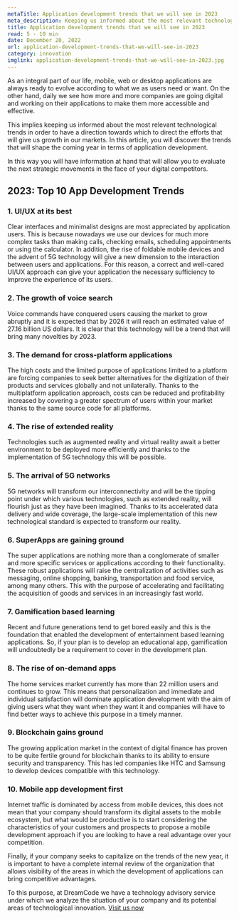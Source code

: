 ```yaml
---
metaTitle: Application development trends that we will see in 2023
meta_description: Keeping us informed about the most relevant technological trends allow us to establish a roadmap in order to find growth in our markets
title: Application development trends that we will see in 2023
read: 5 - 10 min
date: December 20, 2022
url: application-development-trends-that-we-will-see-in-2023
category: innovation
imglink: application-development-trends-that-we-will-see-in-2023.jpg
---
```


As an integral part of our life, mobile, web or desktop applications are always ready to evolve according to what we as users need or want. On the other hand, daily we see how more and more companies are going digital and working on their applications to make them more accessible and effective.

This implies keeping us informed about the most relevant technological trends in order to have a direction towards which to direct the efforts that will give us growth in our markets. In this article, you will discover the trends that will shape the coming year in terms of application development.

In this way you will have information at hand that will allow you to evaluate the next strategic movements in the face of your digital competitors.

## 2023: Top 10 App Development Trends

### 1. UI/UX at its best

Clear interfaces and minimalist designs are most appreciated by application users. This is because nowadays we use our devices for much more complex tasks than making calls, checking emails, scheduling appointments or using the calculator. In addition, the rise of foldable mobile devices and the advent of 5G technology will give a new dimension to the interaction between users and applications. For this reason, a correct and well-cared UI/UX approach can give your application the necessary sufficiency to improve the experience of its users.

### 2. The growth of voice search

Voice commands have conquered users causing the market to grow abruptly and it is expected that by 2026 it will reach an estimated value of 27.16 billion US dollars. It is clear that this technology will be a trend that will bring many novelties by 2023.

### 3. The demand for cross-platform applications

The high costs and the limited purpose of applications limited to a platform are forcing companies to seek better alternatives for the digitization of their products and services globally and not unilaterally. Thanks to the multiplatform application approach, costs can be reduced and profitability increased by covering a greater spectrum of users within your market thanks to the same source code for all platforms.

### 4. The rise of extended reality

Technologies such as augmented reality and virtual reality await a better environment to be deployed more efficiently and thanks to the implementation of 5G technology this will be possible.

### 5. The arrival of 5G networks

5G networks will transform our interconnectivity and will be the tipping point under which various technologies, such as extended reality, will flourish just as they have been imagined. Thanks to its accelerated data delivery and wide coverage, the large-scale implementation of this new technological standard is expected to transform our reality.

### 6. SuperApps are gaining ground

The super applications are nothing more than a conglomerate of smaller and more specific services or applications according to their functionality. These robust applications will raise the centralization of activities such as messaging, online shopping, banking, transportation and food service, among many others. This with the purpose of accelerating and facilitating the acquisition of goods and services in an increasingly fast world.

### 7. Gamification based learning

Recent and future generations tend to get bored easily and this is the foundation that enabled the development of entertainment based learning applications. So, if your plan is to develop an educational app, gamification will undoubtedly be a requirement to cover in the development plan.

### 8. The rise of on-demand apps

The home services market currently has more than 22 million users and continues to grow. This means that personalization and immediate and individual satisfaction will dominate application development with the aim of giving users what they want when they want it and companies will have to find better ways to achieve this purpose in a timely manner.

### 9. Blockchain gains ground

The growing application market in the context of digital finance has proven to be quite fertile ground for blockchain thanks to its ability to ensure security and transparency. This has led companies like HTC and Samsung to develop devices compatible with this technology.

### 10. Mobile app development first

Internet traffic is dominated by access from mobile devices, this does not mean that your company should transform its digital assets to the mobile ecosystem, but what would be productive is to start considering the characteristics of your customers and prospects to propose a mobile development approach if you are looking to have a real advantage over your competition.

Finally, if your company seeks to capitalize on the trends of the new year, it is important to have a complete internal review of the organization that allows visibility of the areas in which the development of applications can bring competitive advantages.

To this purpose, at DreamCode we have a technology advisory service under which we analyze the situation of your company and its potential areas of technological innovation. [Visit us now](https://www.dreamcodesoft.com/services)
